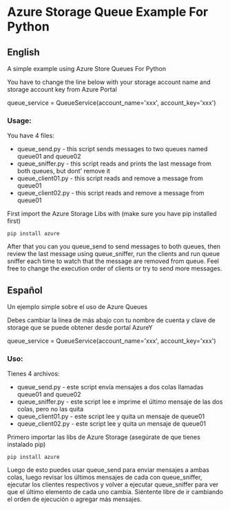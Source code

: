 # Azure Storage Queue Example For Python

 
## English

A simple example using Azure Store Queues For Python

You have to change the line below with your storage account name and storage account key from Azure Portal

queue_service = QueueService(account_name='xxx', account_key='xxx')

### Usage:
You have 4 files:

* queue_send.py - this script sends messages to two queues named queue01 and queue02
* queue_sniffer.py - this script reads and prints the last message from both queues, but dont' remove it
* queue_client01.py - this script reads and remove a message from queue01
* queue_client02.py - this script reads and remove a message from queue01

First import the Azure Storage Libs with (make sure you have pip installed first)

```
pip install azure
```
After that you can you queue_send to send messages to both queues, then review the last message using queue_sniffer, run the clients and run queue sniffer each time to watch that the message are removed from queue. Feel free to change the execution order of clients or try to send more messages.


## Español

Un ejemplo simple sobre el uso de Azure Queues

Debes cambiar la linea de más abajo con tu nombre de cuenta y clave de storage que se puede obtener desde portal AzureY

queue_service = QueueService(account_name='xxx', account_key='xxx')

### Uso:

Tienes 4 archivos:

* queue_send.py - este script envía mensajes a dos colas llamadas queue01 and queue02
* queue_sniffer.py - este script lee e imprime el último mensaje de las dos colas, pero no las quita
* queue_client01.py - este script lee y quita un mensaje de queue01
* queue_client02.py - este script lee y quita un mensaje de  queue01

Primero importar las libs de Azure Storage (asegúrate de que tienes instalado pip)

```
pip install azure
```
Luego de esto puedes usar queue_send para enviar mensajes a ambas colas, luego revisar los últimos mensajes de cada con queue_sniffer, ejecutar los clientes respectivos y volver a ejecutar queue_sniffer para ver que el último elemento de cada uno cambia. Siéntente libre de ir cambiando el orden de ejecución o agregar más mensajes.
